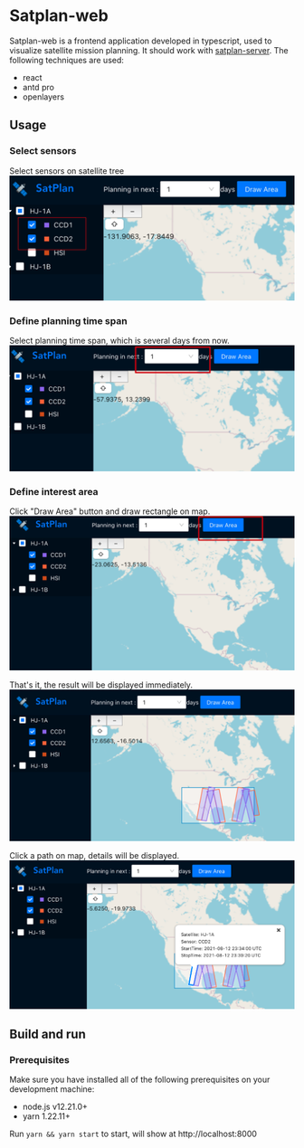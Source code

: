 # Satplan-web
Satplan-web is a frontend application developed in typescript, used to visualize satellite mission planning.  It should work with [satplan-server](https://github.com/figwh/satplan-server). The following techniques are used:
* react
* antd pro
* openlayers

## Usage
### Select sensors
Select sensors on satellite tree
![image](./public/select_sen.png)

### Define planning time span
Select planning time span, which is several days from now.
![image](./public/select_time.png)

### Define interest area
Click "Draw Area" button and draw rectangle on map.
![image](./public/draw_area.png)

That's it, the result will be displayed immediately.
![image](./public/show_result.png)

Click a path on map, details will be displayed.
![image](./public/show_details.png)

## Build and run
### Prerequisites
Make sure you have installed all of the following prerequisites on your development machine:
* node.js v12.21.0+
* yarn 1.22.11+

Run ```yarn && yarn start``` to start, will show at http://localhost:8000